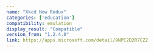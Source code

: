 ```yaml
---
name: "Xkcd Now Redux"
categories: ['education']
compatibility: emulation
display_result: "Compatible"
version_from: "1.2.4.0"
link: https://apps.microsoft.com/detail/9NPC2D2R7CZ2
---
```

